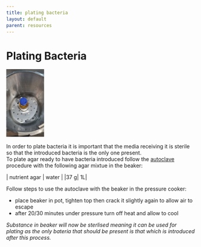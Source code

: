 ```yaml
--- 
title: plating bacteria
layout: default
parent: resources
---
```

# Plating Bacteria  
<img src="images/autoclave.jpg" width="20%" height="20%" >

In order to plate bacteria it is important that the media receiving it is sterile so that the introduced bacteria is the only one present.  
To plate agar ready to have bacteria introduced follow the [autoclave](autoclave) procedure with the following agar mixtue in the beaker:

| nutrient agar | water |
|37 g| 1L| 

Follow steps to use the autoclave with the beaker in the pressure cooker:

- place beaker in pot, tighten top then crack it slightly again to allow air to escape 
- after 20/30 minutes under pressure turn off heat and allow to cool

_Substance in beaker will now be sterlised meaning it can be used for plating as the only bateria that should be present is that which is introduced after this process._